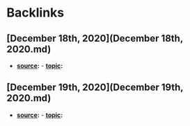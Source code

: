 
# Backlinks
## [December 18th, 2020](December 18th, 2020.md)
- **[source](source.md):**
            - **[topic](topic.md):**

## [December 19th, 2020](December 19th, 2020.md)
- **[source](source.md):**
        - **[topic](topic.md):**

